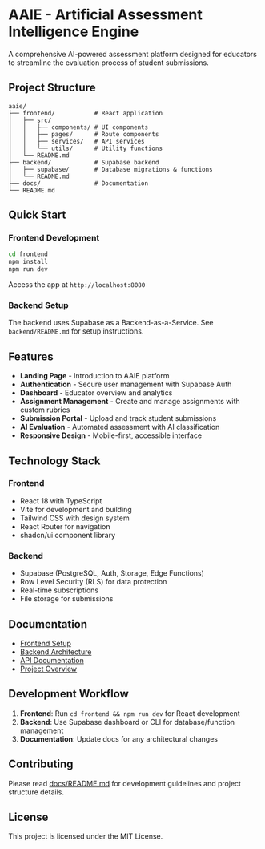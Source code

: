 # AAIE - Artificial Assessment Intelligence Engine

A comprehensive AI-powered assessment platform designed for educators to streamline the evaluation process of student submissions.

## Project Structure

```
aaie/
├── frontend/           # React application
│   ├── src/
│   │   ├── components/ # UI components
│   │   ├── pages/      # Route components  
│   │   ├── services/   # API services
│   │   └── utils/      # Utility functions
│   └── README.md
├── backend/            # Supabase backend
│   ├── supabase/       # Database migrations & functions
│   └── README.md
├── docs/               # Documentation
└── README.md
```

## Quick Start

### Frontend Development

```bash
cd frontend
npm install
npm run dev
```

Access the app at `http://localhost:8080`

### Backend Setup

The backend uses Supabase as a Backend-as-a-Service. See `backend/README.md` for setup instructions.

## Features

- **Landing Page** - Introduction to AAIE platform
- **Authentication** - Secure user management with Supabase Auth
- **Dashboard** - Educator overview and analytics
- **Assignment Management** - Create and manage assignments with custom rubrics
- **Submission Portal** - Upload and track student submissions
- **AI Evaluation** - Automated assessment with AI classification
- **Responsive Design** - Mobile-first, accessible interface

## Technology Stack

### Frontend
- React 18 with TypeScript
- Vite for development and building
- Tailwind CSS with design system
- React Router for navigation
- shadcn/ui component library

### Backend
- Supabase (PostgreSQL, Auth, Storage, Edge Functions)
- Row Level Security (RLS) for data protection
- Real-time subscriptions
- File storage for submissions

## Documentation

- [Frontend Setup](./frontend/README.md)
- [Backend Architecture](./backend/README.md)
- [API Documentation](./docs/api-spec.md)
- [Project Overview](./docs/README.md)

## Development Workflow

1. **Frontend**: Run `cd frontend && npm run dev` for React development
2. **Backend**: Use Supabase dashboard or CLI for database/function management
3. **Documentation**: Update docs for any architectural changes

## Contributing

Please read [docs/README.md](./docs/README.md) for development guidelines and project structure details.

## License

This project is licensed under the MIT License.
